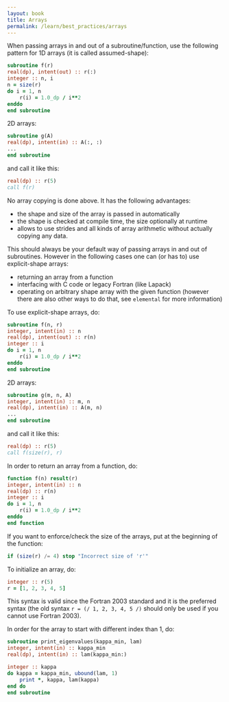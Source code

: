 ```yaml
---
layout: book
title: Arrays
permalink: /learn/best_practices/arrays
---
```


When passing arrays in and out of a subroutine/function, use the
following pattern for 1D arrays (it is called <span
class="title-ref">assumed-shape</span>):

``` fortran
subroutine f(r)
real(dp), intent(out) :: r(:)
integer :: n, i
n = size(r)
do i = 1, n
    r(i) = 1.0_dp / i**2
enddo
end subroutine
```

2D arrays:

``` fortran
subroutine g(A)
real(dp), intent(in) :: A(:, :)
...
end subroutine
```

and call it like this:

``` fortran
real(dp) :: r(5)
call f(r)
```

No array copying is done above. It has the following advantages:

-   the shape and size of the array is passed in automatically
-   the shape is checked at compile time, the size optionally at runtime
-   allows to use strides and all kinds of array arithmetic without
    actually copying any data.

This should always be your default way of passing arrays in and out of
subroutines. However in the following cases one can (or has to) use
<span class="title-ref">explicit-shape</span> arrays:

-   returning an array from a function
-   interfacing with C code or legacy Fortran (like Lapack)
-   operating on arbitrary shape array with the given function (however
    there are also other ways to do that, see `elemental` for more
    information)

To use <span class="title-ref">explicit-shape</span> arrays, do:

``` fortran
subroutine f(n, r)
integer, intent(in) :: n
real(dp), intent(out) :: r(n)
integer :: i
do i = 1, n
    r(i) = 1.0_dp / i**2
enddo
end subroutine
```

2D arrays:

``` fortran
subroutine g(m, n, A)
integer, intent(in) :: m, n
real(dp), intent(in) :: A(m, n)
...
end subroutine
```

and call it like this:

``` fortran
real(dp) :: r(5)
call f(size(r), r)
```

In order to return an array from a function, do:

``` fortran
function f(n) result(r)
integer, intent(in) :: n
real(dp) :: r(n)
integer :: i
do i = 1, n
    r(i) = 1.0_dp / i**2
enddo
end function
```

If you want to enforce/check the size of the arrays, put at the
beginning of the function:

``` fortran
if (size(r) /= 4) stop "Incorrect size of 'r'"
```

To initialize an array, do:

``` fortran
integer :: r(5)
r = [1, 2, 3, 4, 5]
```

This syntax is valid since the Fortran 2003 standard and it is the
preferred syntax (the old syntax `r = (/ 1, 2, 3, 4, 5 /)` should only
be used if you cannot use Fortran 2003).

In order for the array to start with different index than 1, do:

``` fortran
subroutine print_eigenvalues(kappa_min, lam)
integer, intent(in) :: kappa_min
real(dp), intent(in) :: lam(kappa_min:)

integer :: kappa
do kappa = kappa_min, ubound(lam, 1)
    print *, kappa, lam(kappa)
end do
end subroutine
```
